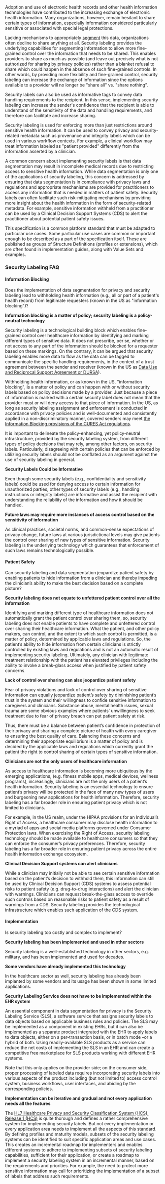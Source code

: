 Adoption and use of electronic health records and other health information technologies have contributed to the increasing exchange of electronic health information. Many organizations, however, remain hesitant to share certain types of information, especially information considered particularly sensitive or associated with special legal protections.

Lacking mechanisms to appropriately [segment](glossary.html#data-segmentation) this data, organizations often decline to share anything at all. 
Security labeling provides the underlying capabilities for segmenting information to allow more fine-grained control over the information that needs to be shared. This enables providers to share as much as possible (and leave out precisely what is not authorized for sharing by privacy policies) rather than a blanket refusal to share which could happen in the absence of such fine-grained controls. In other words, by providing more flexibility and fine-grained control, security labeling can increase the exchange of information since the options available to a provider will no longer be "share all" vs. "share nothing”. 

Security labels can also be used as informative tags to convey data handling requirements to the recipient. In this sense, implementing security labeling can increase the sender's confidence that the recipient is able to understand of the sensitivity of the data and handling requirements, and therefore can facilitate and increase sharing. 

Security labeling is used for enforcing more than just restrictions around sensitive health information. It can be used to convey privacy and security-related metadata such as provenance and integrity labels which can be used in various workflow contexts. For example, a clinical workflow may treat information labeled as "patient provided" differently from the information asserted by a clinician.

A common concern about implementing security labels is that data segmentation may result in incomplete medical records due to restricting access to sensitive health information. While data segmentation is only one of the applications of security labeling, this concern is addressed by ensuring that data segmentation is in compliance with privacy laws and regulations and appropriate mechanisms are provided for practitioners to access any information that is needed in matters of patient safety. Security labels can often facilitate such risk-mitigating mechanisms by providing more insight about the health information in the form of security-related metadata. For example, sensitive information withheld from a practitioner can be used by a Clinical Decision Support Systems (CDS) to alert the practitioner about potential patient safety issues. 

This specification is a common platform standard that must be adapted to particular use cases. Some particular use cases are common or important enough to be described as a part of the specification itself. These are published as groups of Structure Definitions (profiles or extensions), which are often found in implementation guides, along with Value Sets and examples.

### Security Labeling FAQ

#### Information Blocking

Does the implementation of data segmentation for privacy and security labeling lead to withholding  health information (e.g., all or part of a patient's health record) from legitimate requesters (known in the US as "information blocking")?

__Information blocking is a matter of policy; security labeling is a policy-neutral technology__

Security labeling is a technological building block which enables fine-grained control over healthcare information by identifying and marking different types of sensitive data. It does not prescribe, per se, whether or not access to any part of the information should be blocked for a requester based on these markings. On the contrary, it can be argued that security labeling enables more data to flow as the data can be tagged to communicate the specific handling requirements, in the context of a trust agreement between the sender and receiver (known in the US as [Data Use and Reciprocal Support Agreement or DURSA](glossary.html#dursa)).

Withholding health information, or as known in the US, "information blocking", is a matter of policy and can happen with or without security labels based on policy decisions made by a provider. Just because a piece of information is marked with a certain security label does not mean that the provider must or will deny access to that piece of information. In the US, as long as security labeling assignment and enforcement is conducted in accordance with privacy policies and is well-documented and consistently applied in a non-discriminatory manner, covered senders may meet [the Information Blocking provisions of the CURES Act regulations](https://www.healthit.gov/topic/information-blocking).

It is important to delineate the policy-enhancing, yet policy-neutral infrastructure, provided by the security labeling system, from different types of policy decisions that may rely, among other factors, on security labels. Particularly, disagreeing with certain policies that can be enforced by utilizing security labels should not be conflated as an argument against the use of security labeling in general.

__Security Labels Could be Informative__

Even though some security labels (e.g.,  confidentiality and sensitivity labels) could be used for denying access to certain information for unauthorized parties, other types of security labels (e.g., handling instructions or integrity labels) are informative and assist the recipient with understanding the reliability of the information and how it should be handled.

__Future laws may require more instances of access control based on the sensitivity of information__

As clinical practices, societal norms, and common-sense expectations of privacy change, future laws at various jurisdictional levels may give patients the control over sharing of new types of sensitive information. Security labeling is the underlying technology which guarantees that enforcement of such laws remains technologically possible.

#### Patient Safety

Can security labeling and data segmentation jeopardize patient safety by enabling patients to hide information from a clinician and thereby impeding the clinician’s ability to make the best decision based on a complete picture?

__Security labeling does not equate to unfettered patient control over all the information__

Identifying and marking different type of healthcare information does not automatically grant the patient control over sharing them, so, security labeling does not enable patients to have complete and unfettered control over sharing their healthcare information. What the patient, and other policy makers, can control, and the extent to which such control is permitted, is a matter of policy, determined by applicable laws and regulations. So, the patient’s ability to hide information from certain clinicians is strictly controlled by existing laws and regulations and is not an automatic result of implementing security labeling. Ultimately, any clinician with legitimate treatment relationship with the patient has elevated privileges including the ability to invoke a break-glass access when justified by patient safety concerns.

__Lack of control over sharing can also jeopardize patient safety__

Fear of privacy violations and lack of control over sharing of sensitive information can equally jeopardize patient’s safety by diminishing patient’s trust in the system and their willingness to confide sensitive information to caregivers and clinicians. Substance abuse, mental health issues, sexual trauma are some obvious examples where patients’ unwillingness to seek treatment due to fear of privacy breach can put patient safety at risk.

Thus, there must be a balance between patient’s confidence in protection of their privacy and sharing a complete picture of health with every caregiver to ensuring the best quality of care. Balancing these concerns and determining their appropriate equilibrium is a matter of policy and is decided by the applicable laws and regulations which currently grant the patient the right to control sharing of certain types of sensitive information.

__Clinicians are not the only users of healthcare information__

As access to healthcare information is becoming more ubiquitous by the emerging applications, (e.g. fitness mobile apps, medical devices, wellness programs), increasingly, clinicians are not the only users of a patient’s health information. Security labeling is an essential technology to ensure patient’s privacy will be protected in the face of many new types of users and burgeoning new applications for health information. Therefore, security labeling has a far broader role in ensuring patient privacy which is not limited to clinicians.

For example, in the US realm, under the HIPAA provisions for an Individual’s Right of Access, a healthcare consumer may disclose health information to a myriad of apps and social media platforms governed under Consumer Protection laws. When exercising the Right of Access, security labeling technology should be made available to healthcare consumers so that they can enforce the consumer’s privacy preferences. Therefore, security labeling has a far broader role in ensuring patient privacy across the entire health information exchange ecosystem.

__Clinical Decision Support systems can alert clinicians__

While a clinician may initially not be able to see certain sensitive information based on the patient’s decision to withhold them, this information can still be used by Clinical Decision Support (CDS) systems to assess potential risks to patient safety (e.g. drug-to-drug interactions) and alert the clinician with warnings. Clinicians can request break-the-glass access to override such controls based on reasonable risks to patient safety as a result of warnings from a CDS. Security labeling provides the technological infrastructure which enables such application of the CDS system.

#### Implementation

Is security labeling too costly and complex to implement?

__Security labeling has been implemented and used in other sectors__

Security labeling is a well-established technology in other sectors, e.g. military, and has been implemented and used for decades.

__Some vendors have already implemented this technology__

In the healthcare sector as well, security labeling has already been implanted by some vendors and its usage has been shown in some limited applications.

__Security Labeling Service does not have to be implemented within the EHR system__

An essential component in data segmentation for privacy is the Security Labeling Service (SLS), a software service that assigns security labels to data objects based on applicable business rules and policies. The SLS may be implemented as a component in existing EHRs, but it can also be implemented as a separate product integrated with the EHR to apply labels to data objects, either on a per-transaction basis, or in batch mode –or a hybrid of both. Using readily-available SLS products as a service can reduce the net costs of implementing the SLS in an EHR and can create a competitive free marketplace for SLS products working with different EHR systems.

Note that this only applies on the provider side; on the consumer side, proper processing of labeled data requires incorporating security labels into various aspects of the product including (but not limited to) access control system, business workflows, user interfaces, and abiding by the corresponding policies.


__Implementation can be iterative and gradual and not every application needs all the features__

The [HL7 Healthcare Privacy and Security Classification System (HCS), Release 1 (HCS)](https://www.hl7.org/implement/standards/product_brief.cfm?product_id=345) is quite thorough and defines a rather comprehensive system for implementing security labels. But not every implementation or every application area needs to implement all the aspects of this standard. By defining profiles and maturity models, subsets of the security labeling systems can be identified to suit specific application areas and use cases. This creates an incremental roadmap for implementers and enables different systems to adhere to implementing subsets of security labeling capabilities, sufficient for their application, or create a roadmap to implement a security labeling system in an incremental manner, based on the requirements and priorities. For example, the need to protect more sensitive information may call for prioritizing the implementation of a subset of labels that address such requirements.

